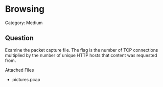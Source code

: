 # Browsing
Category: Medium

## Question

Examine the packet capture file. The flag is the number of TCP connections multiplied by the number of unique HTTP hosts that content was requested from.

Attached Files
- pictures.pcap
